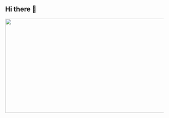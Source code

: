 ## Hi there 👋

<a href="https://www.gitanimals.org/en_US?utm_medium=image&utm_source=qkrwns1&utm_content=farm">
<img
  src="https://render.gitanimals.org/farms/qkrwns1"
  width="600"
  height="300"
/>
</a>
  
<!--
**qkrwns1/qkrwns1** is a ✨ _special_ ✨ repository because its `README.md` (this file) appears on your GitHub profile.

Here are some ideas to get you started:

- 🔭 I’m currently working on ...
- 🌱 I’m currently learning ...
- 👯 I’m looking to collaborate on ...
- 🤔 I’m looking for help with ...
- 💬 Ask me about ...
- 📫 How to reach me: ...
- 😄 Pronouns: ...
- ⚡ Fun fact: ...
-->
